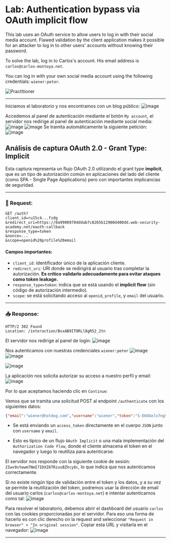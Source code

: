 # Lab: Authentication bypass via OAuth implicit flow

This lab uses an OAuth service to allow users to log in with their social media account. Flawed validation by the client application makes it possible for an attacker to log in to other users' accounts without knowing their password.

To solve the lab, log in to Carlos's account. His email address is `carlos@carlos-montoya.net`.

You can log in with your own social media account using the following credentials: `wiener:peter`.

![Practitioner](https://img.shields.io/badge/level-Apprentice-green) 

---

Iniciamos el laboratorio y nos encontramos con un blog público:
![image](https://github.com/user-attachments/assets/6ab96322-ed8d-4a44-8eab-8666d9cb392f)

Accedemos al panel de autenticación mediante el botón `My account`, el servidor nos redirige al panel de autenticación mediante social media:
![image](https://github.com/user-attachments/assets/12741918-7ba6-4dd3-8807-bebcf0b17cdd)
![image](https://github.com/user-attachments/assets/0016b9fa-55ed-4296-ae28-c81bbd8effdb)
Se tramita automáticamente la siguiente petición:
![image](https://github.com/user-attachments/assets/13b64989-424c-4530-a1c7-d872777ea8ed)


## Análisis de captura OAuth 2.0 - Grant Type: Implicit

Esta captura representa un flujo OAuth 2.0 utilizando el grant type **implicit**, que es un tipo de autorización común en aplicaciones del lado del cliente (como SPA - Single Page Applications) pero con importantes implicancias de seguridad.

---

### 📂 Request:

```http
GET /auth?
client_id=ru15c4...fzdg
&redirect_uri=https://0a99009704ddab7c8265b12900d400dd.web-security-academy.net/oauth-callback
&response_type=token
&nonce=...
&scope=openid%20profile%20email
```

#### Campos importantes:

* `client_id`: identificador único de la aplicación cliente.
* `redirect_uri`: URI donde se redirigirá al usuario tras completar la autorización. **Es crítico validarlo adecuadamente para evitar ataques como token leakage.**
* `response_type=token`: indica que se está usando el **implicit flow** (sin código de autorización intermedio).
* `scope`: se está solicitando acceso al `openid`, `profile`, y `email` del usuario.

---

### 📥 Response:

```http
HTTP/2 302 Found
Location: /interaction/BsxAB9ITORLl8gR52_2tn
```

El servidor nos redirige al panel de login:
![image](https://github.com/user-attachments/assets/c4e7eab6-303e-48aa-9d7d-5da9bc4c525a)

Nos autenticamos con nuestras credenciales `wiener:peter`
![image](https://github.com/user-attachments/assets/f4458ee9-4448-430f-870b-477f444b7674)
![image](https://github.com/user-attachments/assets/cb1ad96a-513d-4308-8d78-ca629743612e)



![image](https://github.com/user-attachments/assets/ac9cd0fb-3837-483c-ae39-0ba66ad2c5b1)



La aplicación nos solicita autorizar su acceso a nuestro perfil y email:
![image](https://github.com/user-attachments/assets/b4488913-fcdd-4a75-92b2-0cc9500f1fa6)

Por lo que aceptamos haciendo clic en `Continue`:


Vemos que se tramita una solicitud POST al endpoint `/authenticate` con los siguientes datos:
```json
{"email":"wiener@hotdog.com","username":"wiener","token":"S-E6OGelo7ngSiSaKGJcaRLDfIKiwSXv38rgYWQ_QIn"}
```

- Se está enviando un `access_token` directamente en el cuerpo `JSON` junto con `username` y `email`.

- Esto es típico de un flujo `OAuth Implicit` o una mala implementación del `Authorization Code Flow`, donde el cliente almacena el token en el navegador y luego lo reutiliza para autenticarse.

El servidor nos responde con la siguiente cookie de sesión: `2Iwx9sYwwm7NmI7IOXZ6TRzusBZhcy8c`, lo que indica que nos autenticamos correctamente.


Si no existe ningún tipo de validación entre el token y los datos, y a su vez se permite la reutilización del token, podremos usar la dirección de email del usuario carlos (`carlos@carlos-montoya.net`) e intentar autenticarnos como tal:
![image](https://github.com/user-attachments/assets/1fdf1321-9ce4-40f2-a948-24230995a202)

Para resolver el laboratorio, debemos abrir el dashboard del usuario `carlos` con las cookies proporcionadas por el servidor. Para eso una forma de hacerlo es con clic derecho on la request and seleccionar `"Request in browser" > "In original session"`. Copiar esta URL y visitarla en el navegador:
![image](https://github.com/user-attachments/assets/4ba7e744-3219-45bd-b625-3c170d123ddd)

---


  


